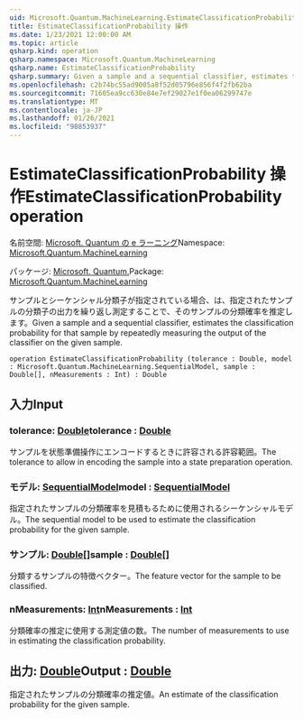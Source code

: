 ```yaml
---
uid: Microsoft.Quantum.MachineLearning.EstimateClassificationProbability
title: EstimateClassificationProbability 操作
ms.date: 1/23/2021 12:00:00 AM
ms.topic: article
qsharp.kind: operation
qsharp.namespace: Microsoft.Quantum.MachineLearning
qsharp.name: EstimateClassificationProbability
qsharp.summary: Given a sample and a sequential classifier, estimates the classification probability for that sample by repeatedly measuring the output of the classifier on the given sample.
ms.openlocfilehash: c2b74bc55ad9005a8f52d05796e856f4f2fb62ba
ms.sourcegitcommit: 71605ea9cc630e84e7ef29027e1f0ea06299747e
ms.translationtype: MT
ms.contentlocale: ja-JP
ms.lasthandoff: 01/26/2021
ms.locfileid: "98853937"
---
```

# <a name="estimateclassificationprobability-operation"></a><span data-ttu-id="aeda3-102">EstimateClassificationProbability 操作</span><span class="sxs-lookup"><span data-stu-id="aeda3-102">EstimateClassificationProbability operation</span></span>

<span data-ttu-id="aeda3-103">名前空間: [Microsoft. Quantum の e ラーニング](xref:Microsoft.Quantum.MachineLearning)</span><span class="sxs-lookup"><span data-stu-id="aeda3-103">Namespace: [Microsoft.Quantum.MachineLearning](xref:Microsoft.Quantum.MachineLearning)</span></span>

<span data-ttu-id="aeda3-104">パッケージ: [Microsoft. Quantum.](https://nuget.org/packages/Microsoft.Quantum.MachineLearning)</span><span class="sxs-lookup"><span data-stu-id="aeda3-104">Package: [Microsoft.Quantum.MachineLearning](https://nuget.org/packages/Microsoft.Quantum.MachineLearning)</span></span>


<span data-ttu-id="aeda3-105">サンプルとシーケンシャル分類子が指定されている場合、は、指定されたサンプルの分類子の出力を繰り返し測定することで、そのサンプルの分類確率を推定します。</span><span class="sxs-lookup"><span data-stu-id="aeda3-105">Given a sample and a sequential classifier, estimates the classification probability for that sample by repeatedly measuring the output of the classifier on the given sample.</span></span>

```qsharp
operation EstimateClassificationProbability (tolerance : Double, model : Microsoft.Quantum.MachineLearning.SequentialModel, sample : Double[], nMeasurements : Int) : Double
```


## <a name="input"></a><span data-ttu-id="aeda3-106">入力</span><span class="sxs-lookup"><span data-stu-id="aeda3-106">Input</span></span>

### <a name="tolerance--double"></a><span data-ttu-id="aeda3-107">tolerance: [Double](xref:microsoft.quantum.lang-ref.double)</span><span class="sxs-lookup"><span data-stu-id="aeda3-107">tolerance : [Double](xref:microsoft.quantum.lang-ref.double)</span></span>

<span data-ttu-id="aeda3-108">サンプルを状態準備操作にエンコードするときに許容される許容範囲。</span><span class="sxs-lookup"><span data-stu-id="aeda3-108">The tolerance to allow in encoding the sample into a state preparation operation.</span></span>


### <a name="model--sequentialmodel"></a><span data-ttu-id="aeda3-109">モデル: [SequentialModel](xref:Microsoft.Quantum.MachineLearning.SequentialModel)</span><span class="sxs-lookup"><span data-stu-id="aeda3-109">model : [SequentialModel](xref:Microsoft.Quantum.MachineLearning.SequentialModel)</span></span>

<span data-ttu-id="aeda3-110">指定されたサンプルの分類確率を見積もるために使用されるシーケンシャルモデル。</span><span class="sxs-lookup"><span data-stu-id="aeda3-110">The sequential model to be used to estimate the classification probability for the given sample.</span></span>


### <a name="sample--double"></a><span data-ttu-id="aeda3-111">サンプル: [Double](xref:microsoft.quantum.lang-ref.double)[]</span><span class="sxs-lookup"><span data-stu-id="aeda3-111">sample : [Double](xref:microsoft.quantum.lang-ref.double)[]</span></span>

<span data-ttu-id="aeda3-112">分類するサンプルの特徴ベクター。</span><span class="sxs-lookup"><span data-stu-id="aeda3-112">The feature vector for the sample to be classified.</span></span>


### <a name="nmeasurements--int"></a><span data-ttu-id="aeda3-113">nMeasurements: [Int](xref:microsoft.quantum.lang-ref.int)</span><span class="sxs-lookup"><span data-stu-id="aeda3-113">nMeasurements : [Int](xref:microsoft.quantum.lang-ref.int)</span></span>

<span data-ttu-id="aeda3-114">分類確率の推定に使用する測定値の数。</span><span class="sxs-lookup"><span data-stu-id="aeda3-114">The number of measurements to use in estimating the classification probability.</span></span>



## <a name="output--double"></a><span data-ttu-id="aeda3-115">出力: [Double](xref:microsoft.quantum.lang-ref.double)</span><span class="sxs-lookup"><span data-stu-id="aeda3-115">Output : [Double](xref:microsoft.quantum.lang-ref.double)</span></span>

<span data-ttu-id="aeda3-116">指定されたサンプルの分類確率の推定値。</span><span class="sxs-lookup"><span data-stu-id="aeda3-116">An estimate of the classification probability for the given sample.</span></span>